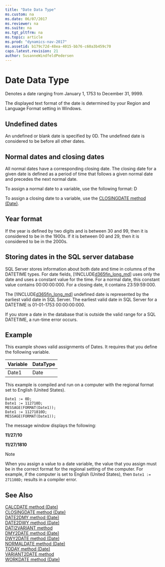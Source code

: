 ```yaml
---
title: "Date Data Type"
ms.custom: na
ms.date: 06/07/2017
ms.reviewer: na
ms.suite: na
ms.tgt_pltfrm: na
ms.topic: article
ms.prod: "dynamics-nav-2017"
ms.assetid: b179c72d-48ea-4015-bb76-c60a3b459c70
caps.latest.revision: 21
author: SusanneWindfeldPedersen
---
```

# Date Data Type
Denotes a date ranging from January 1, 1753 to December 31, 9999.  
  
The displayed text format of the date is determined by your Region and Language Format setting in Windows.  
  
## Undefined dates  
 An undefined or blank date is specified by 0D. The undefined date is considered to be before all other dates.  
  
## Normal dates and closing dates  
 All normal dates have a corresponding closing date. The closing date for a given date is defined as a period of time that follows a given normal date and precedes the next normal date.  
  
 To assign a normal date to a variable, use the following format: <MMDDYY>D  
  
 To assign a closing date to a variable, use the [CLOSINGDATE method (Date)](../methods/devenv-closingdate-method-date.md).  
  
## Year format  
 If the year is defined by two digits and is between 30 and 99, then it is considered to be in the 1900s. If it is between 00 and 29, then it is considered to be in the 2000s.  
  
## Storing dates in the SQL server database  
 SQL Server stores information about both date and time in columns of the DATETIME types. For date fields, [!INCLUDE[d365fin_long_md](../includes/d365fin_long_md.md)] uses only the date and uses a constant value for the time. For a normal date, this constant value contains 00:00:00:000. For a closing date, it contains 23:59:59:000.  
  
 The [!INCLUDE[d365fin_long_md](../includes/d365fin_long_md.md)] undefined date is represented by the earliest valid date in SQL Server. The earliest valid date in SQL Server for a DATETIME is 01-01-1753 00:00:00:000.  
  
 If you store a date in the database that is outside the valid range for a SQL DATETIME, a run-time error occurs.  
  
## Example  
 This example shows valid assignments of Dates. It requires that you define the following variable.  
  
|Variable|DataType|  
|--------|--------|  
|Date1|Date|  
  
 This example is compiled and run on a computer with the regional format set to English (United States).   

```  
Date1 := 0D;  
Date1 := 112710D;  
MESSAGE(FORMAT(Date1));  
Date1 := 11271810D;  
MESSAGE(FORMAT(Date1));  
```  
  
 The message window displays the following:  
  
 **11/27/10**  
  
 **11/27/1810**  
  
> [!NOTE]  
>  When you assign a value to a date variable, the value that you assign must be in the correct format for the regional setting of the computer. For example, if the computer is set to English (United States), then `Date1 := 271108D;` results in a compiler error.  
  
<!-- Removed for 2017 ## Changes from Previous Versions of Microsoft Dynamics NAV  
 This topic has been updated to specify the SQL Server requirement for the earliest DateTime rather than the internal [!INCLUDE[navnow](includes/navnow_md.md)] date. In SQL Server, the earliest DateTime is January 1, 1753, 00:00:00.000. [!INCLUDE[navnow](includes/navnow_md.md)] can handle dates as early as January 3, 0001, but such dates cannot be stored in the database. --> 
  
## See Also  
 [CALCDATE method (Date)](../methods/devenv-calcdate-method-date.md)   
 [CLOSINGDATE method (Date)](../methods/devenv-closingdate-method-date.md)   
 [DATE2DMY method (Date)](../methods/devenv-date2dmy-method-date.md)   
 [DATE2DWY method (Date)](../methods/devenv-date2dwy-method-date.md)   
 [DATI2VARIANT method](../methods/devenv-dati2variant-method.md)   
 [DMY2DATE method (Date)](../methods/devenv-dmy2date-method-date.md)   
 [DWY2DATE method (Date)](../methods/devenv-dwy2date-method-date.md)   
 [NORMALDATE method (Date)](../methods/devenv-normaldate-method-date.md)   
 [TODAY method (Date)](../methods/devenv-today-method-date.md)   
 [VARIANT2DATE method](../methods/devenv-variant2date-method.md)   
 [WORKDATE method (Date)](../methods/devenv-workdate-method-date.md)